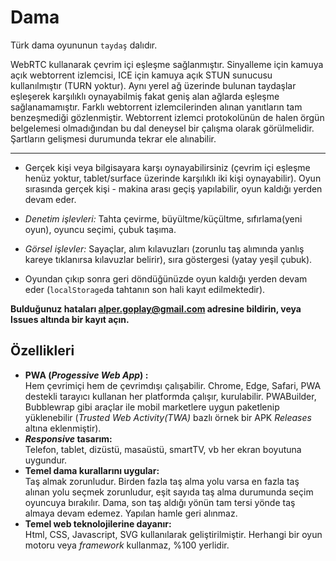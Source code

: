 # Dama
Türk dama oyununun `taydaş` dalıdır.

WebRTC kullanarak çevrim içi eşleşme sağlanmıştır.
Sinyalleme için kamuya açık webtorrent izlemcisi, ICE için kamuya açık STUN sunucusu kullanılmıştır (TURN yoktur).
Aynı yerel ağ üzerinde bulunan taydaşlar eşleşerek karşılıklı oynayabilmiş fakat geniş alan ağlarda eşleşme sağlanamamıştır.
Farklı webtorrent izlemcilerinden alınan yanıtların tam benzeşmediği gözlenmiştir. Webtorrent izlemci protokolünün de halen 
örgün belgelemesi olmadığından bu dal deneysel bir çalışma olarak görülmelidir. Şartların gelişmesi durumunda tekrar ele alınabilir.

---

- Gerçek kişi veya bilgisayara karşı oynayabilirsiniz (çevrim içi eşleşme henüz yoktur, tablet/surface üzerinde karşılıklı iki kişi oynayabilir).
  Oyun sırasında gerçek kişi - makina arası geçiş yapılabilir, oyun kaldığı yerden devam eder.

- *Denetim işlevleri:* Tahta çevirme, büyültme/küçültme, sıfırlama(yeni oyun), oyuncu seçimi, çubuk taşıma.

- *Görsel işlevler:* Sayaçlar, alım kılavuzları (zorunlu taş alımında yanlış kareye tıklanırsa kılavuzlar belirir), sıra göstergesi (yatay yeşil çubuk).

- Oyundan çıkıp sonra geri döndüğünüzde oyun kaldığı yerden devam eder (`localStorage`da tahtanın son hali kayıt edilmektedir).

**Bulduğunuz hataları alper.goplay@gmail.com adresine bildirin, veya Issues altında bir kayıt açın.**

## Özellikleri
- **PWA (_Progessive Web App_) :**  
  Hem çevrimiçi hem de çevrimdışı çalışabilir.
  Chrome, Edge, Safari, PWA destekli tarayıcı kullanan her platformda çalışır, kurulabilir.
  PWABuilder, Bubblewrap gibi araçlar ile mobil marketlere uygun paketlenip yüklenebilir
  (_Trusted Web Activity(TWA)_ bazlı örnek bir APK _Releases_ altına eklenmiştir).
- **_Responsive_ tasarım:**  
  Telefon, tablet, dizüstü, masaüstü, smartTV, vb her ekran boyutuna uygundur.
- **Temel dama kurallarını uygular:**  
  Taş almak zorunludur. Birden fazla taş alma yolu varsa en fazla taş alınan yolu seçmek zorunludur,
  eşit sayıda taş alma durumunda seçim oyuncuya bırakılır.
  Dama, son taş aldığı yönün tam tersi yönde taş almaya devam edemez. Yapılan hamle geri alınmaz.
- **Temel web teknolojilerine dayanır:**  
  Html, CSS, Javascript, SVG kullanılarak geliştirilmiştir.
  Herhangi bir oyun motoru veya _framework_ kullanmaz, %100 yerlidir.
